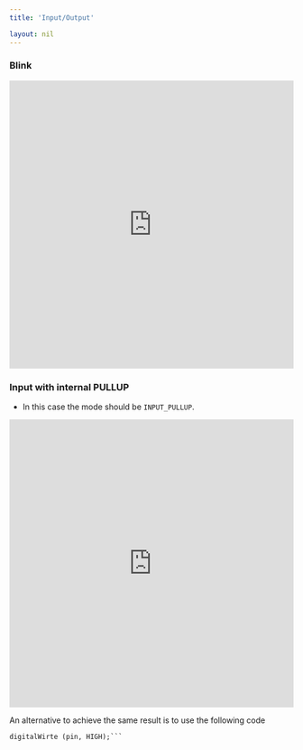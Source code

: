 ```yaml
---
title: 'Input/Output'

layout: nil
---
```


### Blink

<p><iframe src="https://create.arduino.cc/editor/uaiti/f0b14f3d-f497-447b-b50a-f56bd629e991/preview?embed" height="510px" width="100%" frameborder="0"></iframe></p> 

### Input with internal PULLUP

* In this case the mode should be `INPUT_PULLUP`.
  
<p><iframe src="https://create.arduino.cc/editor/uaiti/f0b14f3d-f497-447b-b50a-f56bd629e991/preview?embed" height="510px" width="100%" frameborder="0"></iframe></p> 

An alternative to achieve the same result is to use the following code

```pinmode(pin, INPUT);
digitalWirte (pin, HIGH);```

